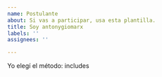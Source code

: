 ```yaml
---
name: Postulante
about: Si vas a participar, usa esta plantilla.
title: Soy antonygiomarx
labels: ''
assignees: ''

---
```


Yo elegí el método: includes
